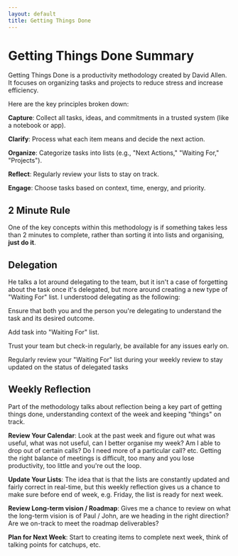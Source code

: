 ```yaml
---
layout: default
title: Getting Things Done
---
```


# Getting Things Done Summary
Getting Things Done is a productivity methodology created by David Allen. It focuses on organizing tasks and projects to reduce stress and increase efficiency. 

Here are the key principles broken down:

**Capture**: Collect all tasks, ideas, and commitments in a trusted system (like a notebook or app).

**Clarify**: Process what each item means and decide the next action.

**Organize**: Categorize tasks into lists (e.g., "Next Actions," "Waiting For," "Projects").

**Reflect**: Regularly review your lists to stay on track.

**Engage**: Choose tasks based on context, time, energy, and priority.

## 2 Minute Rule
One of the key concepts within this methodology is if something takes less than 2 minutes to complete, rather than sorting it into lists and organising, **just do it**. 

## Delegation
He talks a lot around delegating to the team, but it isn't a case of forgetting about the task once it's delegated, but more around creating a new type of "Waiting For" list. I understood delegating as the following:

Ensure that both you and the person you're delegating to understand the task and its desired outcome.

Add task into "Waiting For" list.

Trust your team but check-in regularly, be available for any issues early on.

Regularly review your "Waiting For" list during your weekly review to stay updated on the status of delegated tasks

## Weekly Reflection
Part of the methodology talks about reflection being a key part of getting things done, understanding context of the week and keeping "things" on track.

**Review Your Calendar**: Look at the past week and figure out what was useful, what was not useful, can I better organise my week? Am I able to drop out of certain calls? Do I need more of a particular call? etc. Getting the right balance of meetings is difficult, too many and you lose productivity, too little and you're out the loop.

**Update Your Lists**: The idea that is that the lists are constantly updated and fairly correct in real-time, but this weekly reflection gives us a chance to make sure before end of week, e.g. Friday, the list is ready for next week.

**Review Long-term vision / Roadmap**: Gives me a chance to review on what the long-term vision is of Paul / John, are we heading in the right direction? Are we on-track to meet the roadmap deliverables?

**Plan for Next Week**: Start to creating items to complete next week, think of talking points for catchups, etc.